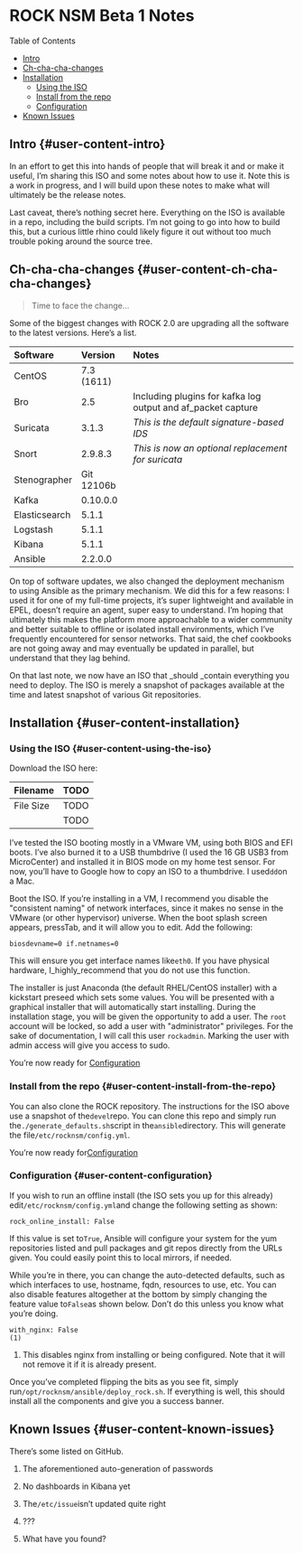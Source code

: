 # ROCK NSM Beta 1 Notes

Table of Contents

* [Intro](https://gist.github.com/dcode/a9f53f201b85398af1e67a4f7d9fa52a#intro)
* [Ch-cha-cha-changes](https://gist.github.com/dcode/a9f53f201b85398af1e67a4f7d9fa52a#ch-cha-cha-changes)
* [Installation](https://gist.github.com/dcode/a9f53f201b85398af1e67a4f7d9fa52a#installation)
  * [Using the ISO](https://gist.github.com/dcode/a9f53f201b85398af1e67a4f7d9fa52a#using-the-iso)
  * [Install from the repo](https://gist.github.com/dcode/a9f53f201b85398af1e67a4f7d9fa52a#install-from-the-repo)
  * [Configuration](https://gist.github.com/dcode/a9f53f201b85398af1e67a4f7d9fa52a#configuration)
* [Known Issues](https://gist.github.com/dcode/a9f53f201b85398af1e67a4f7d9fa52a#known-issues)

## Intro {#user-content-intro}

In an effort to get this into hands of people that will break it and or make it useful, I’m sharing this ISO and some notes about how to use it. Note this is a work in progress, and I will build upon these notes to make what will ultimately be the release notes.

Last caveat, there’s nothing secret here. Everything on the ISO is available in a repo, including the build scripts. I’m not going to go into how to build this, but a curious little rhino could likely figure it out without too much trouble poking around the source tree.

## Ch-cha-cha-changes {#user-content-ch-cha-cha-changes}

> Time to face the change…​

Some of the biggest changes with ROCK 2.0 are upgrading all the software to the latest versions. Here’s a list.

| Software | Version | Notes |
| :--- | :--- | :--- |
| CentOS | 7.3 \(1611\) |  |
| Bro | 2.5 | Including plugins for kafka log output and af\_packet capture |
| Suricata | 3.1.3 | _This is the default signature-based IDS_ |
| Snort | 2.9.8.3 | _This is now an optional replacement for suricata_ |
| Stenographer | Git 12106b |  |
| Kafka | 0.10.0.0 |  |
| Elasticsearch | 5.1.1 |  |
| Logstash | 5.1.1 |  |
| Kibana | 5.1.1 |  |
| Ansible | 2.2.0.0 |  |

On top of software updates, we also changed the deployment mechanism to using Ansible as the primary mechanism. We did this for a few reasons: I used it for one of my full-time projects, it’s super lightweight and available in EPEL, doesn’t require an agent, super easy to understand. I’m hoping that ultimately this makes the platform more approachable to a wider community and better suitable to offline or isolated install environments, which I’ve frequently encountered for sensor networks. That said, the chef cookbooks are not going away and may eventually be updated in parallel, but understand that they lag behind.

On that last note, we now have an ISO that _should _contain everything you need to deploy. The ISO is merely a snapshot of packages available at the time and latest snapshot of various Git repositories.

## Installation {#user-content-installation}

### Using the ISO {#user-content-using-the-iso}

Download the ISO here:

| Filename | TODO |
| :--- | :--- |
| File Size | TODO |
|  | TODO |

I’ve tested the ISO booting mostly in a VMware VM, using both BIOS and EFI boots. I’ve also burned it to a USB thumbdrive \(I used the 16 GB USB3 from MicroCenter\) and installed it in BIOS mode on my home test sensor. For now, you’ll have to Google how to copy an ISO to a thumbdrive. I used`dd`on a Mac.

Boot the ISO. If you’re installing in a VM, I recommend you disable the "consistent naming" of network interfaces, since it makes no sense in the VMware \(or other hypervisor\) universe. When the boot splash screen appears, pressTab, and it will allow you to edit. Add the following:

```
biosdevname=0 if.netnames=0
```

This will ensure you get interface names like`eth0`. If you have physical hardware, I_highly_recommend that you do not use this function.

The installer is just Anaconda \(the default RHEL/CentOS installer\) with a kickstart preseed which sets some values. You will be presented with a graphical installer that will automatically start installing. During the installation stage, you will be given the opportunity to add a user. The `root` account will be locked, so add a user with "administrator" privileges. For the sake of documentation, I will call this user `rockadmin`. Marking the user with admin access will give you access to sudo.

You’re now ready for [Configuration](https://gist.github.com/dcode/a9f53f201b85398af1e67a4f7d9fa52a#configuration)

### Install from the repo {#user-content-install-from-the-repo}

You can also clone the ROCK repository. The instructions for the ISO above use a snapshot of the`devel`repo. You can clone this repo and simply run the`./generate_defaults.sh`script in the`ansible`directory. This will generate the file`/etc/rocknsm/config.yml`.

You’re now ready for[Configuration](https://gist.github.com/dcode/a9f53f201b85398af1e67a4f7d9fa52a#configuration)

### Configuration {#user-content-configuration}

If you wish to run an offline install \(the ISO sets you up for this already\) edit`/etc/rocknsm/config.yml`and change the following setting as shown:

```
rock_online_install: False
```

If this value is set to`True`, Ansible will configure your system for the yum repositories listed and pull packages and git repos directly from the URLs given. You could easily point this to local mirrors, if needed.

While you’re in there, you can change the auto-detected defaults, such as which interfaces to use, hostname, fqdn, resources to use, etc. You can also disable features altogether at the bottom by simply changing the feature value to`False`as shown below. Don’t do this unless you know what you’re doing.

```
with_nginx: False 
(1)
```

1. This disables nginx from installing or being configured. Note that it will not remove it if it is already present.

Once you’ve completed flipping the bits as you see fit, simply run`/opt/rocknsm/ansible/deploy_rock.sh`. If everything is well, this should install all the components and give you a success banner.

## Known Issues {#user-content-known-issues}

There’s some listed on GitHub.

1. The aforementioned auto-generation of passwords

2. No dashboards in Kibana yet

3. The`/etc/issue`isn’t updated quite right

4. ???

5. What have you found?



